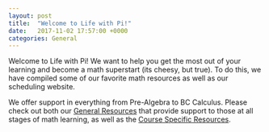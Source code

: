 ```yaml
---
layout: post
title:  "Welcome to Life with Pi!"
date:   2017-11-02 17:57:00 +0000
categories: General
---
```

Welcome to Life with Pi! We want to help you get the most out of your learning and become a math superstart (its cheesy, but true). To do this, we have compiled some of our favorite math resources as well as our scheduling website.

We offer support in everything from Pre-Algebra to BC Calculus. Please check out both our [General Resources][general-links] that provide support to those at all stages of math learning, as well as the [Course Specific Resources][course-specific-links].

[general-links]: http://lifeofpi.com
[course-specific-links]: http://lifeofpi.com

[jekyll-docs]: http://jekyllrb.com/docs/home
[jekyll-gh]:   https://github.com/jekyll/jekyll
[jekyll-talk]: https://talk.jekyllrb.com/
